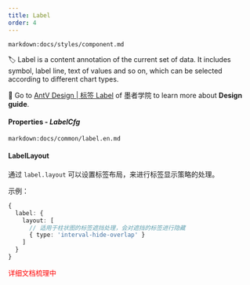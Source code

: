 ```yaml
---
title: Label
order: 4
---
```


`markdown:docs/styles/component.md`

🏷️  Label is a content annotation of the current set of data. It includes symbol, label line, text of values and so on, which can be selected according to different chart types.

🎨  Go to [AntV Design | 标签 Label](https://www.yuque.com/mo-college/vis-design/roy3am) of 墨者学院 to learn more about **Design guide**.

#### Properties - _LabelCfg_

`markdown:docs/common/label.en.md`

#### LabelLayout

通过 `label.layout` 可以设置标签布局，来进行标签显示策略的处理。

示例：

```ts
{
  label: {
    layout: [
      // 适用于柱状图的标签遮挡处理，会对遮挡的标签进行隐藏
      { type: 'interval-hide-overlap' }
    ]
  }
}
```

<span style="color:red;">详细文档梳理中</span>

